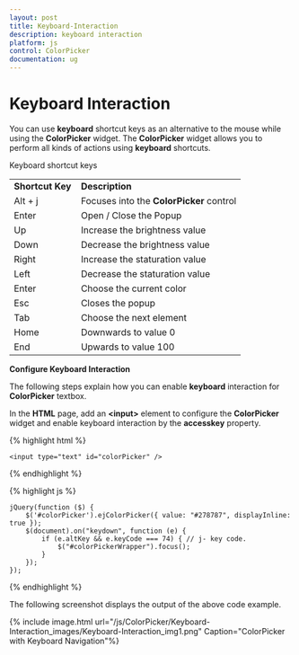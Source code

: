 ```yaml
---
layout: post
title: Keyboard-Interaction
description: keyboard interaction
platform: js
control: ColorPicker
documentation: ug
---
```


# Keyboard Interaction

You can use **keyboard** shortcut keys as an alternative to the mouse while using the **ColorPicker** widget. The **ColorPicker** widget allows you to perform all kinds of actions using **keyboard** shortcuts.

Keyboard shortcut keys

<table>
    <tr>
        <td>
            <b>Shortcut Key</b>
        </td>
        <td>
            <b>Description</b>
        </td>
    </tr>
    <tr>
        <td>
            Alt + j              
        </td>
        <td>
            Focuses into the <b>ColorPicker</b> control
        </td>
    </tr>
    <tr>
        <td>
            Enter
        </td>
        <td>
            Open / Close the Popup
        </td>
    </tr>
    <tr>
        <td>
            Up
        </td>
        <td>
            Increase the brightness value
        </td>
    </tr>
    <tr>
        <td>
            Down
        </td>
        <td>
            Decrease the brightness value
        </td>
    </tr>
    <tr>
        <td>
            Right
        </td>
        <td>
            Increase the staturation value
        </td>
    </tr>
    <tr>
        <td>
            Left
        </td>
        <td>
            Decrease the staturation value
        </td>
    </tr>
    <tr>
        <td>
            Enter
        </td>
        <td>
            Choose the current color
        </td>
    </tr>
    <tr>
        <td>
            Esc
        </td>
        <td>
            Closes the popup
        </td>
    </tr>
    <tr>
        <td>
            Tab
        </td>
        <td>
            Choose the next element
        </td>
    </tr>
    <tr>
        <td>
            Home
        </td>
        <td>
            Downwards to value 0
        </td>
    </tr>
    <tr>
        <td>
            End
        </td>
        <td>
            Upwards to value 100
        </td>
    </tr>
</table>

**Configure Keyboard Interaction**

The following steps explain how you can enable **keyboard** interaction for **ColorPicker** textbox.

In the **HTML** page, add an **&lt;input&gt;** element to configure the **ColorPicker** widget and enable keyboard interaction by the **accesskey** property.

{% highlight html %}


    <input type="text" id="colorPicker" />    

{% endhighlight %}

{% highlight js %}

 
    jQuery(function ($) {
        $('#colorPicker').ejColorPicker({ value: "#278787", displayInline: true });
        $(document).on("keydown", function (e) {
            if (e.altKey && e.keyCode === 74) { // j- key code.
                $("#colorPickerWrapper").focus();
            }
        });
    });

{% endhighlight %}

The following screenshot displays the output of the above code example.



{% include image.html url="/js/ColorPicker/Keyboard-Interaction_images/Keyboard-Interaction_img1.png" Caption="ColorPicker with Keyboard Navigation"%}

